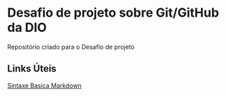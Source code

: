 # Desafio de projeto sobre Git/GitHub da DIO
Repositório criado para o Desafio de projeto

## Links Úteis
[Sintaxe Basica Markdown](https://www.markdownguide.org/basic-syntax/)
